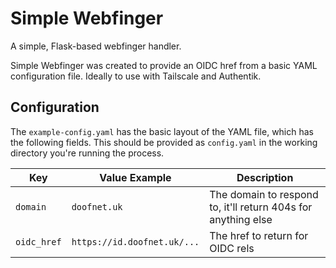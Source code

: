 # Simple Webfinger

A simple, Flask-based webfinger handler.

Simple Webfinger was created to provide an OIDC href from a basic YAML configuration file. Ideally to use with Tailscale and Authentik.

## Configuration

The `example-config.yaml` has the basic layout of the YAML file, which has the following fields. This should be provided as `config.yaml` in the working directory you're running the process.

| Key         | Value Example               | Description                                                   |
| ----------- | --------------------------- | ------------------------------------------------------------- |
| `domain`    | `doofnet.uk`                | The domain to respond to, it'll return 404s for anything else |
| `oidc_href` | `https://id.doofnet.uk/...` | The href to return for OIDC rels                              |



